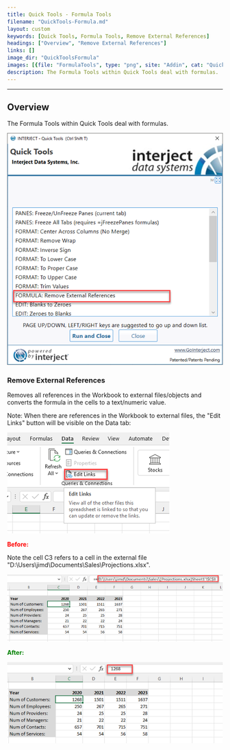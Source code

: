 ```yaml
---
title: Quick Tools - Formula Tools
filename: "QuickTools-Formula.md"
layout: custom
keywords: [Quick Tools, Formula Tools, Remove External References]
headings: ["Overview", "Remove External References"]
links: []
image_dir: "QuickToolsFormula"
images: [{file: "FormulaTools", type: "png", site: "Addin", cat: "Quick Tools", sub: "", report: "", ribbon: "", config: ""},{file: "EditLinks", type: "png", site: "Addin", cat: "Report", sub: "", report: "", ribbon: "", config: ""},{file: "ExternalRefBefore", type: "png", site: "Addin", cat: "Report", sub: "", report: "", ribbon: "", config: ""},{file: "ExternalRefAfter", type: "png", site: "Addin", cat: "Report", sub: "", report: "", ribbon: "", config: ""}]
description: The Formula Tools within Quick Tools deal with formulas.
---
```

* * *

## Overview

The Formula Tools within Quick Tools deal with formulas.

![](/images/QuickToolsFormula/FormulaTools.png)
<br>

### Remove External References

Removes all references in the Workbook to external files/objects and converts the formula in the cells to a text/numeric value.

Note: When there are references in the Workbook to external files, the "Edit Links" button will be visible on the Data tab:

![](/images/QuickToolsFormula/EditLinks.png)
<br>

<b style='color:red;'><strong>Before:</strong></b>

Note the cell C3 refers to a cell in the external file "D:\Users\jimd\Documents\Sales\Projections.xlsx".

![](/images/QuickToolsFormula/ExternalRefBefore.png)
<br>

<b style='color:green;'><strong>After:</strong></b>

![](/images/QuickToolsFormula/ExternalRefAfter.png)
<br>

